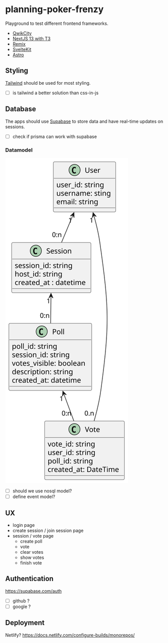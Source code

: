 # planning-poker-frenzy

Playground to test different frontend frameworks.

- [QwikCity](https://qwik.builder.io/qwikcity/overview/)
- [NextJS 13 with T3](https://github.com/t3-oss/create-t3-app)
- [Remix](https://remix.run/)
- [SvelteKit](https://kit.svelte.dev/)
- [Astro](https://astro.build/)

## Styling

[Tailwind](https://tailwindcss.com/) should be used for most styling.

- [ ] is tailwind a better solution than css-in-js

## Database

The apps should use [Supabase](https://supabase.com/) to store data and have real-time updates on sessions.

- [ ] check if prisma can work with supabase

### Datamodel

<img src="./docs/planning%20model.svg">

- [ ]  should we use nosql model?
- [ ]  define event model?

## UX

- login page
- create session / join session page
- session / vote page
  - create poll
  - vote
  - clear votes
  - show votes
  - finish vote

## Authentication

<https://supabase.com/auth>

- [ ] github ?
- [ ] google ?

## Deployment

Netlify? <https://docs.netlify.com/configure-builds/monorepos/>
